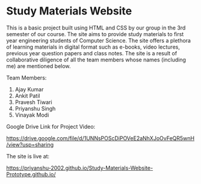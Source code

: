 # Study Materials Website
This is a basic project built using HTML and CSS by our group in the 3rd semester of our course. The site aims to provide study materials to first year engineering students of Computer Science. The site offers a plethora of learning materials in digital format such as e-books, video lectures, previous year question papers and class notes. The site is a result of collaborative diligence of all the team members whose names (including me) are mentioned below.

Team Members:
1) Ajay Kumar
2) Ankit Patil
3) Pravesh Tiwari
4) Priyanshu Singh
5) Vinayak Modi

Google Drive Link for Project Video:

https://drive.google.com/file/d/1UNNsPOScDiPOVeE2aNhXJoOvFeQR5wnH/view?usp=sharing

The site is live at:

 https://priyanshu-2002.github.io/Study-Materials-Website-Prototype.github.io/
